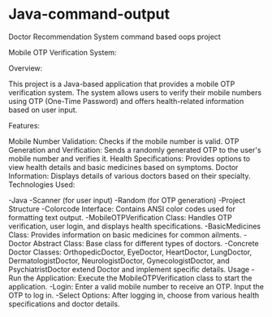 # Java-command-output
Doctor Recommendation System command based oops project

Mobile OTP Verification System:

Overview:

This project is a Java-based application that provides a mobile OTP verification system. The system allows users to verify their mobile numbers using OTP (One-Time Password) and offers health-related information based on user input.

Features:

Mobile Number Validation: Checks if the mobile number is valid.
OTP Generation and Verification: Sends a randomly generated OTP to the user's mobile number and verifies it.
Health Specifications: Provides options to view health details and basic medicines based on symptoms.
Doctor Information: Displays details of various doctors based on their specialty.
Technologies Used:

-Java
-Scanner (for user input)
-Random (for OTP generation)
-Project Structure
-Colorcode Interface: Contains ANSI color codes used for formatting text output.
-MobileOTPVerification Class: Handles OTP verification, user login, and displays health specifications.
-BasicMedicines Class: Provides information on basic medicines for common ailments.
-Doctor Abstract Class: Base class for different types of doctors.
-Concrete Doctor Classes: OrthopedicDoctor, EyeDoctor, HeartDoctor, LungDoctor, DermatologistDoctor, NeurologistDoctor, GynecologistDoctor, and 
 PsychiatristDoctor extend Doctor and implement specific details.
 Usage
-Run the Application: Execute the MobileOTPVerification class to start the application.
-Login: Enter a valid mobile number to receive an OTP. Input the OTP to log in.
-Select Options: After logging in, choose from various health specifications and doctor details.
